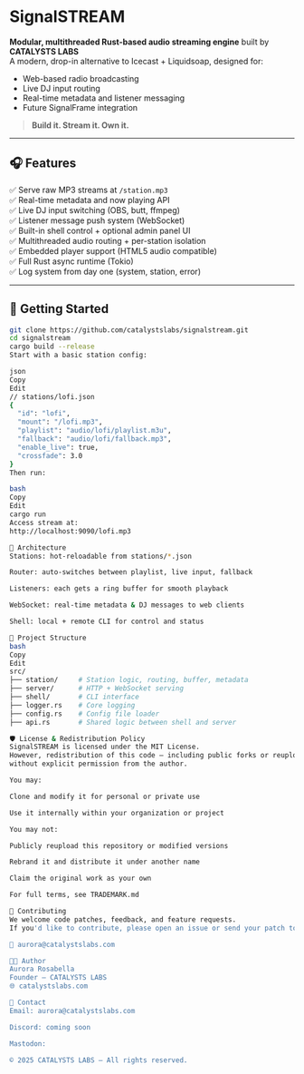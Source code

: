 # SignalSTREAM

**Modular, multithreaded Rust-based audio streaming engine** built by **CATALYSTS LABS**  
A modern, drop-in alternative to Icecast + Liquidsoap, designed for:

- Web-based radio broadcasting
- Live DJ input routing
- Real-time metadata and listener messaging
- Future SignalFrame integration

> **Build it. Stream it. Own it.**

---

## 🎧 Features

✅ Serve raw MP3 streams at `/station.mp3`  
✅ Real-time metadata and now playing API  
✅ Live DJ input switching (OBS, butt, ffmpeg)  
✅ Listener message push system (WebSocket)  
✅ Built-in shell control + optional admin panel UI  
✅ Multithreaded audio routing + per-station isolation  
✅ Embedded player support (HTML5 audio compatible)  
✅ Full Rust async runtime (Tokio)  
✅ Log system from day one (system, station, error)

---

## 🚀 Getting Started

```bash
git clone https://github.com/catalystslabs/signalstream.git
cd signalstream
cargo build --release
Start with a basic station config:

json
Copy
Edit
// stations/lofi.json
{
  "id": "lofi",
  "mount": "/lofi.mp3",
  "playlist": "audio/lofi/playlist.m3u",
  "fallback": "audio/lofi/fallback.mp3",
  "enable_live": true,
  "crossfade": 3.0
}
Then run:

bash
Copy
Edit
cargo run
Access stream at:
http://localhost:9090/lofi.mp3

🧠 Architecture
Stations: hot-reloadable from stations/*.json

Router: auto-switches between playlist, live input, fallback

Listeners: each gets a ring buffer for smooth playback

WebSocket: real-time metadata & DJ messages to web clients

Shell: local + remote CLI for control and status

📁 Project Structure
bash
Copy
Edit
src/
├── station/     # Station logic, routing, buffer, metadata
├── server/      # HTTP + WebSocket serving
├── shell/       # CLI interface
├── logger.rs    # Core logging
├── config.rs    # Config file loader
├── api.rs       # Shared logic between shell and server

🛡️ License & Redistribution Policy
SignalSTREAM is licensed under the MIT License.
However, redistribution of this code — including public forks or reuploads — is not permitted
without explicit permission from the author.

You may:

Clone and modify it for personal or private use

Use it internally within your organization or project

You may not:

Publicly reupload this repository or modified versions

Rebrand it and distribute it under another name

Claim the original work as your own

For full terms, see TRADEMARK.md

🤝 Contributing
We welcome code patches, feedback, and feature requests.
If you'd like to contribute, please open an issue or send your patch to:

📧 aurora@catalystslabs.com

🧑‍💻 Author
Aurora Rosabella
Founder — CATALYSTS LABS
🌐 catalystslabs.com

💬 Contact
Email: aurora@catalystslabs.com

Discord: coming soon

Mastodon: 

© 2025 CATALYSTS LABS — All rights reserved.
